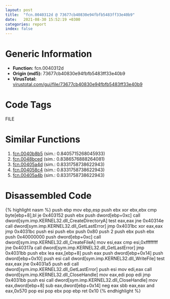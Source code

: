 ```yaml
---
layout: post
title:  "fcn.0040312d @ 73677cb40830e94fbfb5483ff33e40b9"
date:   2021-08-30 15:52:19 +0300
categories: report
index: false
---
```


# Generic Information
- **Function:** fcn.0040312d
- **Origin (md5):** 73677cb40830e94fbfb5483ff33e40b9
- **VirusTotal:** [virustotal.com/gui/file/73677cb40830e94fbfb5483ff33e40b9][virustotal_ref]

# Code Tags
<span class="tag" id="FILE">FILE</span>


# Similar Functions

1. [fcn.0040b8b5][similar_1_ref] (sim.: 0.8405715268045933)
2. [fcn.0048bced][similar_2_ref] (sim.: 0.8386576888264081)
3. [fcn.00405a4d][similar_3_ref] (sim.: 0.8331758738622943)
4. [fcn.004058c4][similar_4_ref] (sim.: 0.8331758738622943)
5. [fcn.00405a4b][similar_5_ref] (sim.: 0.8331758738622943)


# Disassembled Code

{% highlight nasm %}
push ebp
mov ebp,esp
push ebx
xor ebx,ebx
cmp byte[ebp+8],bl
je 0x403152
push ebx
push dword[ebp+0xc]
call dword[sym.imp.KERNEL32.dll_CreateDirectoryA]
test eax,eax
jne 0x40314e
call dword[sym.imp.KERNEL32.dll_GetLastError]
jmp 0x4031bc
xor eax,eax
jmp 0x4031bc
push esi
push ebx
push 0x80
push 2
push ebx
push ebx
push 0x40000000
push dword[ebp+0xc]
call dword[sym.imp.KERNEL32.dll_CreateFileA]
mov esi,eax
cmp esi,0xffffffff
jne 0x40317a
call dword[sym.imp.KERNEL32.dll_GetLastError]
jmp 0x4031bb
push ebx
lea eax,[ebp+8]
push eax
push dword[ebp+0x14]
push dword[ebp+0x10]
push esi
call dword[sym.imp.KERNEL32.dll_WriteFile]
test eax,eax
jne 0x4031a5
push edi
call dword[sym.imp.KERNEL32.dll_GetLastError]
push esi
mov edi,eax
call dword[sym.imp.KERNEL32.dll_CloseHandle]
mov eax,edi
pop edi
jmp 0x4031bb
push esi
call dword[sym.imp.KERNEL32.dll_CloseHandle]
mov eax,dword[ebp+8]
sub eax,dword[ebp+0x14]
neg eax
sbb eax,eax
and eax,0x570
pop esi
pop ebx
pop ebp
ret 0x10
{% endhighlight %}


[similar_1_ref]: /report/fcn.0040b8b5@ba5ec83721de3ca10b3c9583f3b2c6a1
[similar_2_ref]: /report/fcn.0048bced@d96761eb00d2d97e2b6f5ffffed0b46a
[similar_3_ref]: /report/fcn.00405a4d@cce7ba37a5ac487b09e8c8d292223615
[similar_4_ref]: /report/fcn.004058c4@045e0ff2c8ee6fdcaf20f3769c6f3c76
[similar_5_ref]: /report/fcn.00405a4b@0c82eefbb8a4714538e49f74fe0058a6
[virustotal_ref]: https://www.virustotal.com/gui/file/73677cb40830e94fbfb5483ff33e40b9